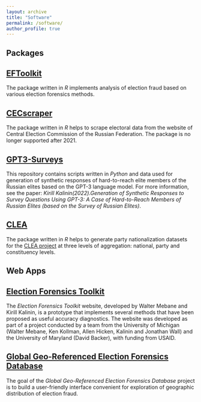 ```yaml
---
layout: archive
title: "Software"
permalink: /software/
author_profile: true
---
```


Packages
---

[EFToolkit](https://github.com/kkalininMI/EFToolkit)
------
The package written in *R* implements analysis of election fraud based on various election forensics methods.

[CECscraper](https://github.com/kkalininMI/CECscraper)
------
The package written in *R* helps to scrape electoral data from the website of Central Election Commission of the Russian Federation.  The package is no longer supported after 2021.

[GPT3-Surveys](https://github.com/kkalininMI/GPT3-Surveys)
------
This repository contains scripts written in *Python* and data used for generation of synthetic responses of hard-to-reach elite members of the Russian elites based on the GPT-3 language model. For more information, see the paper: *Kirill Kalinin(2022).Generation of Synthetic Responses to Survey Questions Using GPT-3: A Case of Hard-to-Reach Members of Russian Elites (based on the Survey of Russian Elites)*.

[CLEA](https://github.com/kkalininMI/CLEA)
------
The package written in *R* helps to generate party nationalization datasets for the [CLEA project](https://cps.isr.umich.edu/project/constituency-level-elections-archive-clea/) at three levels of aggregation: national, party and constituency levels.
    

Web Apps
---

[Election Forensics Toolkit](https://electionforensics.cps.isr.umich.edu/about)
------
The *Election Forensics Toolkit* website, developed by Walter Mebane and Kirill Kalinin, is a prototype that implements several methods that have been proposed as
useful accuracy diagnostics. The website was developed as part of a project conducted by a team from the University of Michigan (Walter Mebane, Ken Kollman, Allen Hicken, Kalinin  and Jonathan Wall) and the University of Maryland (David Backer), with funding from USAID.

[Global Geo-Referenced Election Forensics Database](https://kkalinin.shinyapps.io/GeoElectionForensics/)
------
The goal of the *Global Geo-Referenced Election Forensics Database* project is to build a user-friendly interface convenient for exploration of geographic distribution of election fraud.